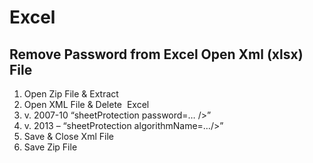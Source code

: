 # Excel

## Remove Password from Excel Open Xml (xlsx) File
1. Open Zip File & Extract
1. Open XML File & Delete  Excel 
  1. v. 2007-10 “sheetProtection password=… />” 
  1. v. 2013 – “sheetProtection algorithmName=…/>”
1. Save & Close Xml File
1. Save Zip File
